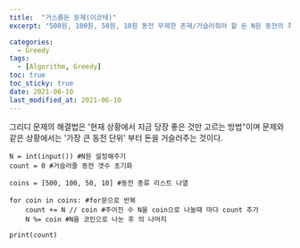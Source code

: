 ```yaml
---
title:  "거스름돈 문제(이코테)"
excerpt: "500원, 100원, 50원, 10원 동전 무제한 존재/거슬러줘야 할 돈 N원 동전의 최소개수 구하기!"

categories:
  - Greedy
tags:
  - [Algorithm, Greedy]
toc: true
toc_sticky: true
date: 2021-06-10
last_modified_at: 2021-06-10
---
```

그리디 문제의 해결법은 '현재 상황에서 지금 당장 좋은 것만 고르는 방법"이며 문제와 같은 상황에서는 '가장 큰 동전 단위' 부터 돈을 거슬러주는 것이다.
```
N = int(input()) #N원 설정해주기
count = 0 #거슬러줄 동전 갯수 초기화

coins = [500, 100, 50, 10] #동전 종류 리스트 나열 

for coin in coins: #for문으로 반복
    count += N // coin #주어진 수 N을 coin으로 나눌때 마다 count 추가
    N %= coin #N을 코인으로 나눈 후 의 나머지

print(count)
```
